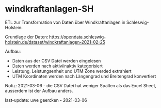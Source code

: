 # windkraftanlagen-SH

ETL zur Transformation von Daten über Windkraftanlagen in Schleswig-Holstein. 

Grundlage der Daten: https://opendata.schleswig-holstein.de/dataset/windkraftanlagen-2021-02-25

Aufbau:
- Daten aus der CSV Datei werden eingelesen
- Daten werden nach aktiv/inaktiv kategorisiert
- Leistung, Leistungsenheit und UTM Zone werded extrahiert
- UTM Koordinaten werden nach Längengrad und Breitengrad konvertiert



Notiz: 2021-03-06 - die CSV Datei hat weniger Spalten als das Excel Sheet, ausserdem ist der Aufbau anders.


last-update: uwe geercken - 2021-03-06
